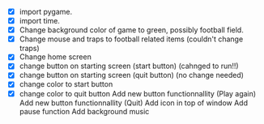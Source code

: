 -[x] import pygame.
-[x] import time. 
-[x] Change background color of game to green, possibly football field. 
-[x] Change mouse and traps to football related items (couldn't change traps)
-[x] Change home screen 
-[x] change button on starting screen (start button) (cahnged to run!!)
-[x] change button on starting screen (quit button) (no change needed) 
-[x] change color to start button 
-[x] change color to quit button 
Add new button functionnallity (Play again)  
Add new button functionnallity (Quit) 
Add icon in top of window 
Add pause function 
Add background music 
